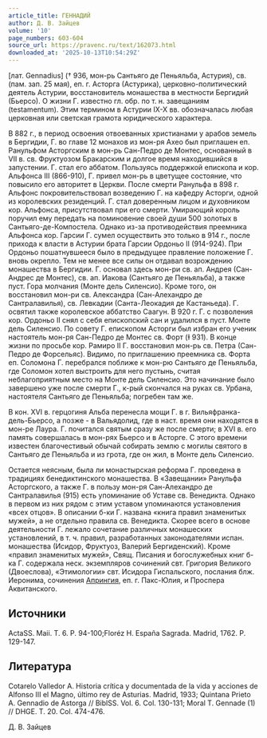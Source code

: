 ```yaml
---
article_title: ГЕННАДИЙ
author: Д. В. Зайцев
volume: '10'
page_numbers: 603-604
source_url: https://pravenc.ru/text/162073.html
downloaded_at: '2025-10-13T10:54:29Z'
---
```


[лат. Gennadius] († 936, мон-рь Сантьяго де Пеньяльба, Астурия), св. (пам. зап. 25 мая), еп. г. Асторга (Астурика), церковно-политический деятель Астурии, восстановитель монашества в местности Бергидий (Бьерсо). О жизни Г. известно гл. обр. по т. н. завещаниям (testamentum). Этим термином в Астурии IX-X вв. обозначалась любая церковная или светская грамота юридического характера.

В 882 г., в период освоения отвоеванных христианами у арабов земель в Бергидии, Г. во главе 12 монахов из мон-ря Ахео был приглашен еп. Ранульфом Асторгским в мон-рь Сан-Педро де Монтес, основанный в VII в. св. Фруктуозом Бракарским и долгое время находившийся в запустении. Г. стал его аббатом. Пользуясь поддержкой епископа и кор. Альфонса III (866-910), Г. привел мон-рь в цветущее состояние, что повысило его авторитет в Церкви. После смерти Ранульфа в 898 г. Альфонс покровительствовал возведению Г. на кафедру Асторги, одной из королевских резиденций. Г. стал доверенным лицом и духовником кор. Альфонса, присутствовал при его смерти. Умирающий король поручил ему передать на поминовение своей души 500 золотых в Сантьяго-де-Компостела. Однако из-за противодействия преемника Альфонса кор. Гарсии Г. сумел осуществить это только в 914 г., после прихода к власти в Астурии брата Гарсии Ордоньо II (914-924). При Ордоньо пошатнувшееся было в предыдущее правление положение Г. вновь окрепло. Тем не менее все силы он отдавал возрождению монашества в Бергидии. Г. основал здесь мон-ри св. ап. Андрея (Сан-Андреc де Монтес), св. ап. Иакова (Сантьяго де Пеньяльба), а также пуст. Гора молчания (Монте дель Силенсио). Кроме того, он восстановил мон-ри св. Александра (Сан-Алехандро де Сантралавилья), св. Левкадии (Санта-Леокадия де Кастаньеда). Г. освятил также королевское аббатство Саагун. В 920 г. Г. с позволения кор. Ордоньо II снял с себя епископский сан и удалился в пуст. Монте дель Силенсио. По совету Г. епископом Асторги был избран его ученик настоятель мон-ря Сан-Педро де Монтес св. Форт (Ɨ 931). В конце жизни по просьбе кор. Рамиро II Г. восстановил мон-рь св. Петра (Сан-Педро де Форсельяс). Видимо, по приглашению преемника св. Форта еп. Соломона Г. перебрался поближе к мон-рю Сантьяго де Пеньяльба, где Соломон хотел выстроить для него пустынь, считая неблагоприятным место на Монте дель Силенсио. Это начинание было завершено уже после смерти Г., к-рый скончался на руках св. Урбана, настоятеля Сантьяго де Пеньяльба; погребен там же.

В кон. XVI в. герцогиня Альба перенесла мощи Г. в г. Вильяфранка-дель-Бьерсо, а позже - в Вальядолид, где в наст. время они находятся в мон-ре Лаура. Г. почитался святым сразу же после смерти; в XVI в. его память совершалась в мон-рях Бьерсо и в Асторге. С этого времени известен благочестивый обычай собирать землю с могилы святого в Сантьяго де Пеньяльба и из грота, где он жил, в Монте дель Силенсио.

Остается неясным, была ли монастырская реформа Г. проведена в традициях бенедиктинского монашества. В «Завещании» Ранульфа Асторгского, а также Г. в пользу мон-ря Сан-Алехандро де Сантралавилья (915) есть упоминание об Уставе св. Венедикта. Однако в первом из них рядом с этим уставом упоминаются установления «всех отцов». В описании б-ки Г. названа «книга правил знаменитых мужей», а не отдельно правила св. Венедикта. Скорее всего в основе деятельности Г. лежало сочетание различных монашеских установлений, в т. ч. правил, разработанных законодателями испан. монашества (Исидор, Фруктуоз, Валерий Бергиденский). Кроме «правил знаменитых мужей», Свящ. Писания и богослужебных книг б-ка Г. содержала неск. экземпляров сочинений свт. Григория Великого (Двоеслова), «Этимологии» свт. Исидора Гиспальского, послания блж. Иеронима, сочинения [Апрингия](https://pravenc.ru/text/Апрингия.html), еп. г. Пакс-Юлия, и Проспера Аквитанского.

## Источники

ActaSS. Maii. T. 6. P. 94-100;Floréz H. España Sagrada. Madrid, 1762. P. 129-147.

## Литература

Cotarelo Valledor A. Historia crítica y documentada de la vida y acciones de Alfonso III el Magno, último rey de Asturias. Madrid, 1933; Quintana Prieto A. Gennadio de Astorga // BiblSS. Vol. 6. Col. 130-131; Moral T. Gennade (1) // DHGE. T. 20. Col. 474-476.

Д. В. Зайцев
